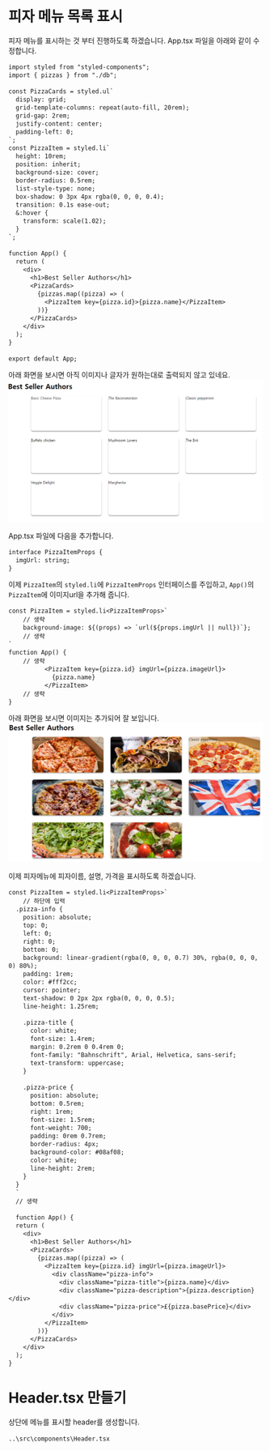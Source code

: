# 피자 메뉴 목록 표시
피자 메뉴를 표시하는 것 부터 진행하도록 하겠습니다.
App.tsx 파일을 아래와 같이 수정합니다.
```tsx
import styled from "styled-components";
import { pizzas } from "./db";

const PizzaCards = styled.ul`
  display: grid;
  grid-template-columns: repeat(auto-fill, 20rem);
  grid-gap: 2rem;
  justify-content: center;
  padding-left: 0;
`;
const PizzaItem = styled.li`
  height: 10rem;
  position: inherit;
  background-size: cover;
  border-radius: 0.5rem;
  list-style-type: none;
  box-shadow: 0 3px 4px rgba(0, 0, 0, 0.4);
  transition: 0.1s ease-out;
  &:hover {
    transform: scale(1.02);
  }
`;

function App() {
  return (
    <div>
      <h1>Best Seller Authors</h1>
      <PizzaCards>
        {pizzas.map((pizza) => (
          <PizzaItem key={pizza.id}>{pizza.name}</PizzaItem>
        ))}
      </PizzaCards>
    </div>
  );
}

export default App;
```
아래 화면을 보시면 아직 이미지나 글자가 원하는대로 출력되지 않고 있네요.
![Alt text](sample/image.png)

App.tsx 파일에 다음을 추가합니다.
```tsx
interface PizzaItemProps {
  imgUrl: string;
}
```
이제 `PizzaItem`의 `styled.li`에 `PizzaItemProps` 인터페이스를 주입하고,
`App()`의 `PizzaItem`에 이미지url을 추가해 줍니다.
```tsx
const PizzaItem = styled.li<PizzaItemProps>`
    // 생략
    background-image: ${(props) => `url(${props.imgUrl || null})`};
    // 생략
`
function App() {
    // 생략
          <PizzaItem key={pizza.id} imgUrl={pizza.imageUrl}>
            {pizza.name}
          </PizzaItem>
    // 생략
}
```
아래 화면을 보시면 이미지는 추가되어 잘 보입니다.
![Alt text](sample/image-2.png)

이제 피자메뉴에 피자이름, 설명, 가격을 표시하도록 하겠습니다.
```tsx
const PizzaItem = styled.li<PizzaItemProps>`
    // 하단에 입력
  .pizza-info {
    position: absolute;
    top: 0;
    left: 0;
    right: 0;
    bottom: 0;
    background: linear-gradient(rgba(0, 0, 0, 0.7) 30%, rgba(0, 0, 0, 0) 80%);
    padding: 1rem;
    color: #fff2cc;
    cursor: pointer;
    text-shadow: 0 2px 2px rgba(0, 0, 0, 0.5);
    line-height: 1.25rem;

    .pizza-title {
      color: white;
      font-size: 1.4rem;
      margin: 0.2rem 0 0.4rem 0;
      font-family: "Bahnschrift", Arial, Helvetica, sans-serif;
      text-transform: uppercase;
    }

    .pizza-price {
      position: absolute;
      bottom: 0.5rem;
      right: 1rem;
      font-size: 1.5rem;
      font-weight: 700;
      padding: 0rem 0.7rem;
      border-radius: 4px;
      background-color: #08af08;
      color: white;
      line-height: 2rem;
    }
  }
  `
  // 생략

  function App() {
  return (
    <div>
      <h1>Best Seller Authors</h1>
      <PizzaCards>
        {pizzas.map((pizza) => (
          <PizzaItem key={pizza.id} imgUrl={pizza.imageUrl}>
            <div className="pizza-info">
              <div className="pizza-title">{pizza.name}</div>
              <div className="pizza-description">{pizza.description}</div>
              <div className="pizza-price">£{pizza.basePrice}</div>
            </div>
          </PizzaItem>
        ))}
      </PizzaCards>
    </div>
  );
}
  ```

# Header.tsx 만들기
상단에 메뉴를 표시할 header를 생성합니다.

`..\src\components\Header.tsx`
